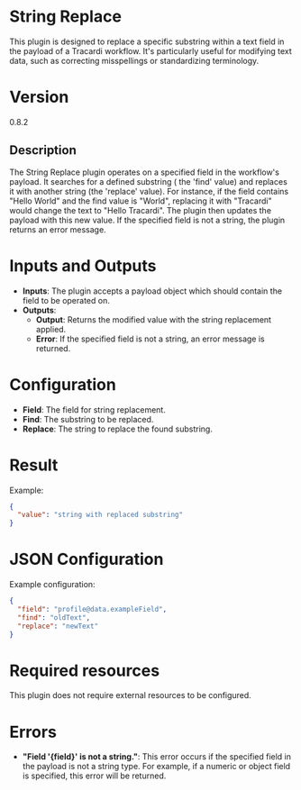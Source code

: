 # String Replace

This plugin is designed to replace a specific substring within a text field in the payload of a Tracardi workflow. It's
particularly useful for modifying text data, such as correcting misspellings or standardizing terminology.

# Version

0.8.2

## Description

The String Replace plugin operates on a specified field in the workflow's payload. It searches for a defined substring (
the 'find' value) and replaces it with another string (the 'replace' value). For instance, if the field contains "Hello
World" and the find value is "World", replacing it with "Tracardi" would change the text to "Hello Tracardi". The plugin
then updates the payload with this new value. If the specified field is not a string, the plugin returns an error
message.

# Inputs and Outputs

- **Inputs**: The plugin accepts a payload object which should contain the field to be operated on.
- **Outputs**:
    - **Output**: Returns the modified value with the string replacement applied.
    - **Error**: If the specified field is not a string, an error message is returned.

# Configuration

- **Field**: The field for string replacement.
- **Find**: The substring to be replaced.
- **Replace**: The string to replace the found substring.

# Result

Example:

```json
{
  "value": "string with replaced substring"
}
```

# JSON Configuration

Example configuration:

```json
{
  "field": "profile@data.exampleField",
  "find": "oldText",
  "replace": "newText"
}
```

# Required resources

This plugin does not require external resources to be configured.

# Errors

- **"Field '{field}' is not a string."**: This error occurs if the specified field in the payload is not a string type.
  For example, if a numeric or object field is specified, this error will be returned.
